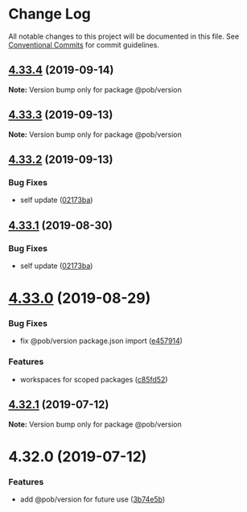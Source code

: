 # Change Log

All notable changes to this project will be documented in this file.
See [Conventional Commits](https://conventionalcommits.org) for commit guidelines.

## [4.33.4](https://github.com/christophehurpeau/pob/compare/@pob/version@4.33.3...@pob/version@4.33.4) (2019-09-14)

**Note:** Version bump only for package @pob/version





## [4.33.3](https://github.com/christophehurpeau/pob/compare/@pob/version@4.33.2...@pob/version@4.33.3) (2019-09-13)

**Note:** Version bump only for package @pob/version





## [4.33.2](https://github.com/christophehurpeau/pob/compare/@pob/version@4.33.0...@pob/version@4.33.2) (2019-09-13)


### Bug Fixes

* self update ([02173ba](https://github.com/christophehurpeau/pob/commit/02173ba))





## [4.33.1](https://github.com/christophehurpeau/pob/compare/@pob/version@4.33.0...@pob/version@4.33.1) (2019-08-30)


### Bug Fixes

* self update ([02173ba](https://github.com/christophehurpeau/pob/commit/02173ba))





# [4.33.0](https://github.com/christophehurpeau/pob/compare/@pob/version@4.32.1...@pob/version@4.33.0) (2019-08-29)


### Bug Fixes

* fix @pob/version package.json import ([e457914](https://github.com/christophehurpeau/pob/commit/e457914))


### Features

* workspaces for scoped packages ([c85fd52](https://github.com/christophehurpeau/pob/commit/c85fd52))





## [4.32.1](https://github.com/christophehurpeau/pob/compare/@pob/version@4.32.0...@pob/version@4.32.1) (2019-07-12)

**Note:** Version bump only for package @pob/version





# 4.32.0 (2019-07-12)


### Features

* add @pob/version for future use ([3b74e5b](https://github.com/christophehurpeau/pob/commit/3b74e5b))
